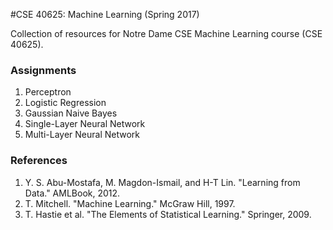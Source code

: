 #CSE 40625: Machine Learning (Spring 2017)

Collection of resources for Notre Dame CSE Machine Learning course (CSE 40625).

### Assignments
1. Perceptron
2. Logistic Regression
3. Gaussian Naive Bayes
4. Single-Layer Neural Network
5. Multi-Layer Neural Network

### References
1. Y. S. Abu-Mostafa, M. Magdon-Ismail, and H-T Lin. "Learning from Data." AMLBook, 2012.
2. T. Mitchell. "Machine Learning." McGraw Hill, 1997.
3. T. Hastie et al. "The Elements of Statistical Learning." Springer, 2009.

